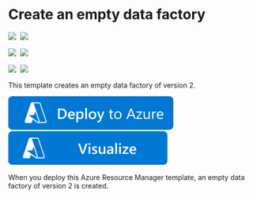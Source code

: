 # Create an empty data factory

<IMG SRC="https://azurequickstartsservice.blob.core.windows.net/badges/101-data-factory-v2-create/PublicLastTestDate.svg" />&nbsp;
<IMG SRC="https://azurequickstartsservice.blob.core.windows.net/badges/101-data-factory-v2-create/PublicDeployment.svg" />&nbsp;

<IMG SRC="https://azurequickstartsservice.blob.core.windows.net/badges/101-data-factory-v2-create/FairfaxLastTestDate.svg" />&nbsp;
<IMG SRC="https://azurequickstartsservice.blob.core.windows.net/badges/101-data-factory-v2-create/FairfaxDeployment.svg" />&nbsp;

<IMG SRC="https://azurequickstartsservice.blob.core.windows.net/badges/101-data-factory-v2-create/BestPracticeResult.svg" />&nbsp;
<IMG SRC="https://azurequickstartsservice.blob.core.windows.net/badges/101-data-factory-v2-create/CredScanResult.svg" />&nbsp;

This template creates an empty data factory of version 2.  

<a href="https://portal.azure.com/#create/Microsoft.Template/uri/https%3A%2F%2Fraw.githubusercontent.com%2FAzure%2Fazure-quickstart-templates%2Fmaster%2F101-data-factory-v2-create%2Fazuredeploy.json" target="_blank">
    <img src="https://raw.githubusercontent.com/Azure/azure-quickstart-templates/master/1-CONTRIBUTION-GUIDE/images/deploytoazure.svg"/>
</a>
<a href="http://armviz.io/#/?load=https%3A%2F%2Fraw.githubusercontent.com%2FAzure%2Fazure-quickstart-templates%2Fmaster%2F101-data-factory-v2-create%2Fazuredeploy.json" target="_blank">
    <img src="https://raw.githubusercontent.com/Azure/azure-quickstart-templates/master/1-CONTRIBUTION-GUIDE/images/visualizebutton.svg"/>
</a>

When you deploy this Azure Resource Manager template, an empty data factory of version 2 is created.


